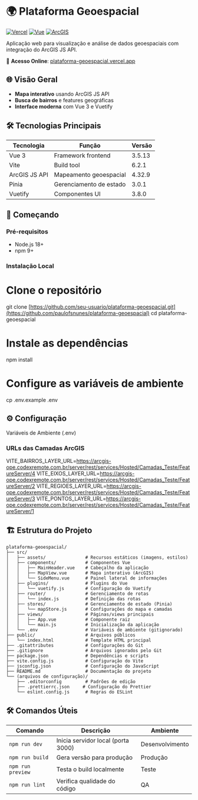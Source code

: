# 🌍 Plataforma Geoespacial

[![Vercel](https://img.shields.io/badge/Deployed_on-Vercel-000000?logo=vercel)](https://plataforma-geoespacial.vercel.app/)
[![Vue](https://img.shields.io/badge/Vue-3.3-4FC08D?logo=vue.js)](https://vuejs.org/)
[![ArcGIS](https://img.shields.io/badge/ArcGIS_API-4.28-2C7AB5?logo=esri)](https://developers.arcgis.com/javascript/)

Aplicação web para visualização e análise de dados geoespaciais com integração do ArcGIS JS API.

🔗 **Acesso Online**: [plataforma-geoespacial.vercel.app](https://plataforma-geoespacial.vercel.app/)

## 🌐 Visão Geral

- **Mapa interativo** usando ArcGIS JS API  
- **Busca de bairros** e features geográficas  
- **Interface moderna** com Vue 3 e Vuetify  

## 🛠️ Tecnologias Principais

| Tecnologia       | Função                                | Versão   |
|------------------|---------------------------------------|----------|
| Vue 3            | Framework frontend                    | 3.5.13   |
| Vite             | Build tool                            | 6.2.1    |
| ArcGIS JS API    | Mapeamento geoespacial                | 4.32.9   |
| Pinia            | Gerenciamento de estado               | 3.0.1    |
| Vuetify          | Componentes UI                        | 3.8.0    |

## 🚀 Começando

### Pré-requisitos
- Node.js 18+
- npm 9+

### Instalação Local

# Clone o repositório
git clone [https://github.com/seu-usuario/plataforma-geoespacial.git](https://github.com/paulofsnunes/plataforma-geoespacial)
cd plataforma-geoespacial

# Instale as dependências
npm install

# Configure as variáveis de ambiente
cp .env.example .env

## ⚙️ Configuração
Variáveis de Ambiente (.env)

### URLs das Camadas ArcGIS
VITE_BAIRROS_LAYER_URL=https://arcgis-ope.codexremote.com.br/server/rest/services/Hosted/Camadas_Teste/FeatureServer/4
VITE_EIXOS_LAYER_URL=https://arcgis-ope.codexremote.com.br/server/rest/services/Hosted/Camadas_Teste/FeatureServer/2
VITE_REGIOES_LAYER_URL=https://arcgis-ope.codexremote.com.br/server/rest/services/Hosted/Camadas_Teste/FeatureServer/3
VITE_PONTOS_LAYER_URL=https://arcgis-ope.codexremote.com.br/server/rest/services/Hosted/Camadas_Teste/FeatureServer/1

## 🏗️ Estrutura do Projeto
```plaintext
plataforma-geoespacial/
├── src/
│   ├── assets/               # Recursos estáticos (imagens, estilos)
│   ├── components/           # Componentes Vue
│   │   ├── MainHeader.vue    # Cabeçalho da aplicação
│   │   ├── MapView.vue       # Mapa interativo (ArcGIS)
│   │   └── SideMenu.vue      # Painel lateral de informações
│   ├── plugins/              # Plugins do Vue
│   │   └── vuetify.js        # Configuração do Vuetify
│   ├── router/               # Gerenciamento de rotas
│   │   └── index.js          # Definição das rotas
│   ├── stores/               # Gerenciamento de estado (Pinia)
│   │   └── mapStore.js       # Configurações do mapa e camadas
│   ├── views/                # Páginas/views principais
│   │   ├── App.vue           # Componente raiz
│   │   └── main.js           # Inicialização da aplicação
│   └── .env                  # Variáveis de ambiente (gitignorado)
├── public/                   # Arquivos públicos
│   └── index.html            # Template HTML principal
├── .gitattributes            # Configurações do Git
├── .gitignore                # Arquivos ignorados pelo Git
├── package.json              # Dependências e scripts
├── vite.config.js            # Configuração do Vite
├── jsconfig.json             # Configuração do JavaScript
├── README.md                 # Documentação do projeto
└── (arquivos de configuração)/
    ├── .editorconfig         # Padrões de edição
    ├── .prettierrc.json     # Configuração do Prettier
    └── eslint.config.js      # Regras do ESLint
```

## 🛠️ Comandos Úteis

| Comando           | Descrição                          | Ambiente        |
|-------------------|------------------------------------|-----------------|
| `npm run dev`     | Inicia servidor local (porta 3000) | Desenvolvimento |
| `npm run build`   | Gera versão para produção          | Produção        |
| `npm run preview` | Testa o build localmente           | Teste           |
| `npm run lint`    | Verifica qualidade do código       | QA              |


